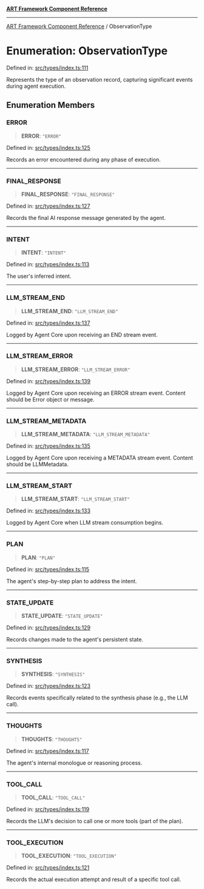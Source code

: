 [**ART Framework Component Reference**](../README.md)

***

[ART Framework Component Reference](../README.md) / ObservationType

# Enumeration: ObservationType

Defined in: [src/types/index.ts:111](https://github.com/hashangit/ART/blob/fe46dfaaacd3f198d9540925c3184fcab0f9c813/src/types/index.ts#L111)

Represents the type of an observation record, capturing significant events during agent execution.

## Enumeration Members

### ERROR

> **ERROR**: `"ERROR"`

Defined in: [src/types/index.ts:125](https://github.com/hashangit/ART/blob/fe46dfaaacd3f198d9540925c3184fcab0f9c813/src/types/index.ts#L125)

Records an error encountered during any phase of execution.

***

### FINAL\_RESPONSE

> **FINAL\_RESPONSE**: `"FINAL_RESPONSE"`

Defined in: [src/types/index.ts:127](https://github.com/hashangit/ART/blob/fe46dfaaacd3f198d9540925c3184fcab0f9c813/src/types/index.ts#L127)

Records the final AI response message generated by the agent.

***

### INTENT

> **INTENT**: `"INTENT"`

Defined in: [src/types/index.ts:113](https://github.com/hashangit/ART/blob/fe46dfaaacd3f198d9540925c3184fcab0f9c813/src/types/index.ts#L113)

The user's inferred intent.

***

### LLM\_STREAM\_END

> **LLM\_STREAM\_END**: `"LLM_STREAM_END"`

Defined in: [src/types/index.ts:137](https://github.com/hashangit/ART/blob/fe46dfaaacd3f198d9540925c3184fcab0f9c813/src/types/index.ts#L137)

Logged by Agent Core upon receiving an END stream event.

***

### LLM\_STREAM\_ERROR

> **LLM\_STREAM\_ERROR**: `"LLM_STREAM_ERROR"`

Defined in: [src/types/index.ts:139](https://github.com/hashangit/ART/blob/fe46dfaaacd3f198d9540925c3184fcab0f9c813/src/types/index.ts#L139)

Logged by Agent Core upon receiving an ERROR stream event. Content should be Error object or message.

***

### LLM\_STREAM\_METADATA

> **LLM\_STREAM\_METADATA**: `"LLM_STREAM_METADATA"`

Defined in: [src/types/index.ts:135](https://github.com/hashangit/ART/blob/fe46dfaaacd3f198d9540925c3184fcab0f9c813/src/types/index.ts#L135)

Logged by Agent Core upon receiving a METADATA stream event. Content should be LLMMetadata.

***

### LLM\_STREAM\_START

> **LLM\_STREAM\_START**: `"LLM_STREAM_START"`

Defined in: [src/types/index.ts:133](https://github.com/hashangit/ART/blob/fe46dfaaacd3f198d9540925c3184fcab0f9c813/src/types/index.ts#L133)

Logged by Agent Core when LLM stream consumption begins.

***

### PLAN

> **PLAN**: `"PLAN"`

Defined in: [src/types/index.ts:115](https://github.com/hashangit/ART/blob/fe46dfaaacd3f198d9540925c3184fcab0f9c813/src/types/index.ts#L115)

The agent's step-by-step plan to address the intent.

***

### STATE\_UPDATE

> **STATE\_UPDATE**: `"STATE_UPDATE"`

Defined in: [src/types/index.ts:129](https://github.com/hashangit/ART/blob/fe46dfaaacd3f198d9540925c3184fcab0f9c813/src/types/index.ts#L129)

Records changes made to the agent's persistent state.

***

### SYNTHESIS

> **SYNTHESIS**: `"SYNTHESIS"`

Defined in: [src/types/index.ts:123](https://github.com/hashangit/ART/blob/fe46dfaaacd3f198d9540925c3184fcab0f9c813/src/types/index.ts#L123)

Records events specifically related to the synthesis phase (e.g., the LLM call).

***

### THOUGHTS

> **THOUGHTS**: `"THOUGHTS"`

Defined in: [src/types/index.ts:117](https://github.com/hashangit/ART/blob/fe46dfaaacd3f198d9540925c3184fcab0f9c813/src/types/index.ts#L117)

The agent's internal monologue or reasoning process.

***

### TOOL\_CALL

> **TOOL\_CALL**: `"TOOL_CALL"`

Defined in: [src/types/index.ts:119](https://github.com/hashangit/ART/blob/fe46dfaaacd3f198d9540925c3184fcab0f9c813/src/types/index.ts#L119)

Records the LLM's decision to call one or more tools (part of the plan).

***

### TOOL\_EXECUTION

> **TOOL\_EXECUTION**: `"TOOL_EXECUTION"`

Defined in: [src/types/index.ts:121](https://github.com/hashangit/ART/blob/fe46dfaaacd3f198d9540925c3184fcab0f9c813/src/types/index.ts#L121)

Records the actual execution attempt and result of a specific tool call.
